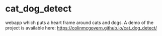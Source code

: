 # cat_dog_detect

webapp which puts a heart frame around cats and dogs. A demo of the project is available here: https://colinmcgovern.github.io/cat_dog_detect/
